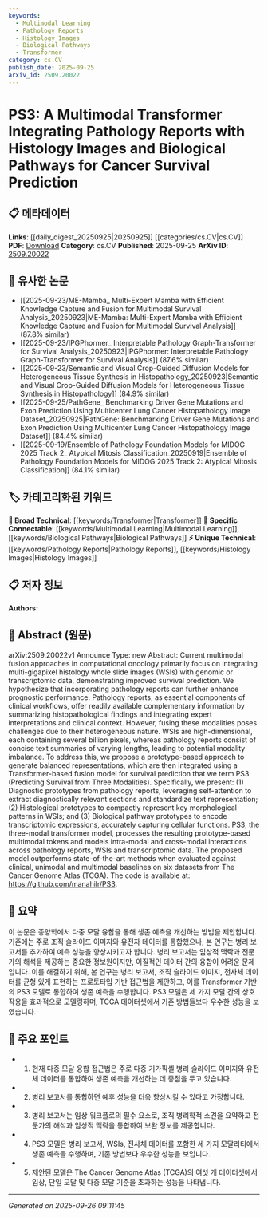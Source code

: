 ```yaml
---
keywords:
  - Multimodal Learning
  - Pathology Reports
  - Histology Images
  - Biological Pathways
  - Transformer
category: cs.CV
publish_date: 2025-09-25
arxiv_id: 2509.20022
---
```


<!-- KEYWORD_LINKING_METADATA:
{
  "processed_timestamp": "2025-09-26T09:11:45.923924",
  "vocabulary_version": "1.0",
  "selected_keywords": [
    "Multimodal Learning",
    "Pathology Reports",
    "Histology Images",
    "Biological Pathways",
    "Transformer"
  ],
  "rejected_keywords": [],
  "similarity_scores": {
    "Multimodal Learning": 0.82,
    "Pathology Reports": 0.79,
    "Histology Images": 0.77,
    "Biological Pathways": 0.78,
    "Transformer": 0.8
  },
  "extraction_method": "AI_prompt_based",
  "budget_applied": true,
  "candidates_json": {
    "candidates": [
      {
        "surface": "Multimodal Transformer",
        "canonical": "Multimodal Learning",
        "aliases": [
          "Multimodal Model",
          "Multimodal Fusion"
        ],
        "category": "specific_connectable",
        "rationale": "The integration of multiple data modalities is crucial for advanced predictive models, enhancing connectivity across diverse datasets.",
        "novelty_score": 0.55,
        "connectivity_score": 0.85,
        "specificity_score": 0.78,
        "link_intent_score": 0.82
      },
      {
        "surface": "Pathology Reports",
        "canonical": "Pathology Reports",
        "aliases": [
          "Clinical Reports",
          "Histopathological Reports"
        ],
        "category": "unique_technical",
        "rationale": "Pathology reports provide unique clinical insights that complement histological and genomic data, crucial for comprehensive cancer analysis.",
        "novelty_score": 0.68,
        "connectivity_score": 0.72,
        "specificity_score": 0.81,
        "link_intent_score": 0.79
      },
      {
        "surface": "Histology Images",
        "canonical": "Histology Images",
        "aliases": [
          "WSIs",
          "Whole Slide Images"
        ],
        "category": "unique_technical",
        "rationale": "Histology images are a key modality in computational oncology, offering detailed morphological data for cancer diagnosis.",
        "novelty_score": 0.61,
        "connectivity_score": 0.76,
        "specificity_score": 0.8,
        "link_intent_score": 0.77
      },
      {
        "surface": "Biological Pathways",
        "canonical": "Biological Pathways",
        "aliases": [
          "Pathway Analysis",
          "Cellular Pathways"
        ],
        "category": "specific_connectable",
        "rationale": "Understanding biological pathways is essential for linking molecular data to functional outcomes in cancer research.",
        "novelty_score": 0.59,
        "connectivity_score": 0.83,
        "specificity_score": 0.75,
        "link_intent_score": 0.78
      },
      {
        "surface": "Transformer-based Fusion Model",
        "canonical": "Transformer",
        "aliases": [
          "Transformer Model",
          "Transformer Architecture"
        ],
        "category": "broad_technical",
        "rationale": "Transformers are a foundational architecture in modern machine learning, enabling effective integration of diverse data types.",
        "novelty_score": 0.5,
        "connectivity_score": 0.88,
        "specificity_score": 0.7,
        "link_intent_score": 0.8
      }
    ],
    "ban_list_suggestions": [
      "Survival Prediction",
      "Clinical Workflows"
    ]
  },
  "decisions": [
    {
      "candidate_surface": "Multimodal Transformer",
      "resolved_canonical": "Multimodal Learning",
      "decision": "linked",
      "scores": {
        "novelty": 0.55,
        "connectivity": 0.85,
        "specificity": 0.78,
        "link_intent": 0.82
      }
    },
    {
      "candidate_surface": "Pathology Reports",
      "resolved_canonical": "Pathology Reports",
      "decision": "linked",
      "scores": {
        "novelty": 0.68,
        "connectivity": 0.72,
        "specificity": 0.81,
        "link_intent": 0.79
      }
    },
    {
      "candidate_surface": "Histology Images",
      "resolved_canonical": "Histology Images",
      "decision": "linked",
      "scores": {
        "novelty": 0.61,
        "connectivity": 0.76,
        "specificity": 0.8,
        "link_intent": 0.77
      }
    },
    {
      "candidate_surface": "Biological Pathways",
      "resolved_canonical": "Biological Pathways",
      "decision": "linked",
      "scores": {
        "novelty": 0.59,
        "connectivity": 0.83,
        "specificity": 0.75,
        "link_intent": 0.78
      }
    },
    {
      "candidate_surface": "Transformer-based Fusion Model",
      "resolved_canonical": "Transformer",
      "decision": "linked",
      "scores": {
        "novelty": 0.5,
        "connectivity": 0.88,
        "specificity": 0.7,
        "link_intent": 0.8
      }
    }
  ]
}
-->

# PS3: A Multimodal Transformer Integrating Pathology Reports with Histology Images and Biological Pathways for Cancer Survival Prediction

## 📋 메타데이터

**Links**: [[daily_digest_20250925|20250925]] [[categories/cs.CV|cs.CV]]
**PDF**: [Download](https://arxiv.org/pdf/2509.20022.pdf)
**Category**: cs.CV
**Published**: 2025-09-25
**ArXiv ID**: [2509.20022](https://arxiv.org/abs/2509.20022)

## 🔗 유사한 논문
- [[2025-09-23/ME-Mamba_ Multi-Expert Mamba with Efficient Knowledge Capture and Fusion for Multimodal Survival Analysis_20250923|ME-Mamba: Multi-Expert Mamba with Efficient Knowledge Capture and Fusion for Multimodal Survival Analysis]] (87.8% similar)
- [[2025-09-23/IPGPhormer_ Interpretable Pathology Graph-Transformer for Survival Analysis_20250923|IPGPhormer: Interpretable Pathology Graph-Transformer for Survival Analysis]] (87.6% similar)
- [[2025-09-23/Semantic and Visual Crop-Guided Diffusion Models for Heterogeneous Tissue Synthesis in Histopathology_20250923|Semantic and Visual Crop-Guided Diffusion Models for Heterogeneous Tissue Synthesis in Histopathology]] (84.9% similar)
- [[2025-09-25/PathGene_ Benchmarking Driver Gene Mutations and Exon Prediction Using Multicenter Lung Cancer Histopathology Image Dataset_20250925|PathGene: Benchmarking Driver Gene Mutations and Exon Prediction Using Multicenter Lung Cancer Histopathology Image Dataset]] (84.4% similar)
- [[2025-09-19/Ensemble of Pathology Foundation Models for MIDOG 2025 Track 2_ Atypical Mitosis Classification_20250919|Ensemble of Pathology Foundation Models for MIDOG 2025 Track 2: Atypical Mitosis Classification]] (84.1% similar)

## 🏷️ 카테고리화된 키워드
**🧠 Broad Technical**: [[keywords/Transformer|Transformer]]
**🔗 Specific Connectable**: [[keywords/Multimodal Learning|Multimodal Learning]], [[keywords/Biological Pathways|Biological Pathways]]
**⚡ Unique Technical**: [[keywords/Pathology Reports|Pathology Reports]], [[keywords/Histology Images|Histology Images]]

## 📋 저자 정보

**Authors:** 

## 📄 Abstract (원문)

arXiv:2509.20022v1 Announce Type: new 
Abstract: Current multimodal fusion approaches in computational oncology primarily focus on integrating multi-gigapixel histology whole slide images (WSIs) with genomic or transcriptomic data, demonstrating improved survival prediction. We hypothesize that incorporating pathology reports can further enhance prognostic performance. Pathology reports, as essential components of clinical workflows, offer readily available complementary information by summarizing histopathological findings and integrating expert interpretations and clinical context. However, fusing these modalities poses challenges due to their heterogeneous nature. WSIs are high-dimensional, each containing several billion pixels, whereas pathology reports consist of concise text summaries of varying lengths, leading to potential modality imbalance. To address this, we propose a prototype-based approach to generate balanced representations, which are then integrated using a Transformer-based fusion model for survival prediction that we term PS3 (Predicting Survival from Three Modalities). Specifically, we present: (1) Diagnostic prototypes from pathology reports, leveraging self-attention to extract diagnostically relevant sections and standardize text representation; (2) Histological prototypes to compactly represent key morphological patterns in WSIs; and (3) Biological pathway prototypes to encode transcriptomic expressions, accurately capturing cellular functions. PS3, the three-modal transformer model, processes the resulting prototype-based multimodal tokens and models intra-modal and cross-modal interactions across pathology reports, WSIs and transcriptomic data. The proposed model outperforms state-of-the-art methods when evaluated against clinical, unimodal and multimodal baselines on six datasets from The Cancer Genome Atlas (TCGA). The code is available at: https://github.com/manahilr/PS3.

## 📝 요약

이 논문은 종양학에서 다중 모달 융합을 통해 생존 예측을 개선하는 방법을 제안합니다. 기존에는 주로 조직 슬라이드 이미지와 유전자 데이터를 통합했으나, 본 연구는 병리 보고서를 추가하여 예측 성능을 향상시키고자 합니다. 병리 보고서는 임상적 맥락과 전문가의 해석을 제공하는 중요한 정보원이지만, 이질적인 데이터 간의 융합이 어려운 문제입니다. 이를 해결하기 위해, 본 연구는 병리 보고서, 조직 슬라이드 이미지, 전사체 데이터를 균형 있게 표현하는 프로토타입 기반 접근법을 제안하고, 이를 Transformer 기반의 PS3 모델로 통합하여 생존 예측을 수행합니다. PS3 모델은 세 가지 모달 간의 상호작용을 효과적으로 모델링하며, TCGA 데이터셋에서 기존 방법들보다 우수한 성능을 보였습니다.

## 🎯 주요 포인트

- 1. 현재 다중 모달 융합 접근법은 주로 다중 기가픽셀 병리 슬라이드 이미지와 유전체 데이터를 통합하여 생존 예측을 개선하는 데 중점을 두고 있습니다.
- 2. 병리 보고서를 통합하면 예후 성능을 더욱 향상시킬 수 있다고 가정합니다.
- 3. 병리 보고서는 임상 워크플로의 필수 요소로, 조직 병리학적 소견을 요약하고 전문가의 해석과 임상적 맥락을 통합하여 보완 정보를 제공합니다.
- 4. PS3 모델은 병리 보고서, WSIs, 전사체 데이터를 포함한 세 가지 모달리티에서 생존 예측을 수행하며, 기존 방법보다 우수한 성능을 보입니다.
- 5. 제안된 모델은 The Cancer Genome Atlas (TCGA)의 여섯 개 데이터셋에서 임상, 단일 모달 및 다중 모달 기준을 초과하는 성능을 나타냅니다.


---

*Generated on 2025-09-26 09:11:45*